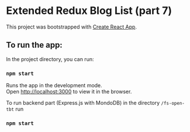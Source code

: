 # Extended Redux Blog List (part 7)

This project was bootstrapped with [Create React App](https://github.com/facebook/create-react-app).

## To run the app:

In the project directory, you can run:
### `npm start`

Runs the app in the development mode.\
Open [http://localhost:3000](http://localhost:3000) to view it in the browser.


To run backend part (Express.js with MondoDB) in the directory `/fs-open-tbt` run 
### `npm start`

